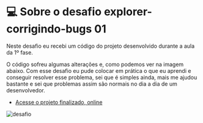# 💻 Sobre o desafio explorer-corrigindo-bugs 01

Neste desafio eu recebi um código do projeto desenvolvido durante a aula da 1º fase.

O código sofreu algumas alterações e, como podemos ver na imagem abaixo. Com esse desafio eu pude colocar em prática o que eu aprendi e conseguir resolver esse problema, sei que é simples ainda, mais me ajudou bastante e sei que problemas assim são normais no dia a dia de um desenvolvedor.

- [Acesse o projeto finalizado, online](https://pablonicolino.github.io/LandingPage-Moveis/)

![desafio](https://efficient-sloth-d85.notion.site/image/https%3A%2F%2Fs3-us-west-2.amazonaws.com%2Fsecure.notion-static.com%2Fa29a32b1-069e-4e79-af05-d69f772bccb5%2FUntitled.png?id=8f89f434-cf5e-47a9-8612-c55e35452cfd&table=block&spaceId=08f749ff-d06d-49a8-a488-9846e081b224&width=2000&userId=&cache=v2)

